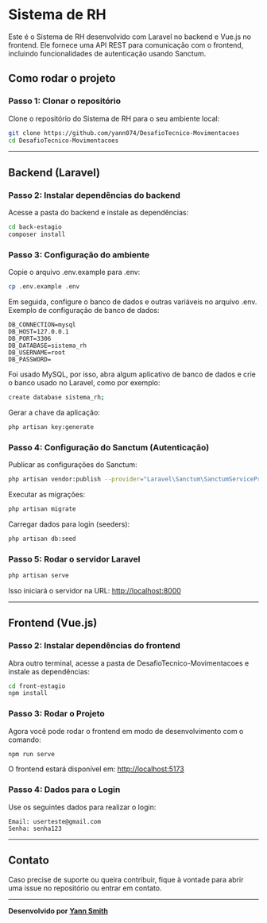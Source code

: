 # Sistema de RH

Este é o Sistema de RH desenvolvido com Laravel no backend e Vue.js no frontend. Ele fornece uma API REST para comunicação com o frontend, incluindo funcionalidades de autenticação usando Sanctum.

## Como rodar o projeto

### Passo 1: Clonar o repositório
Clone o repositório do Sistema de RH para o seu ambiente local:

```bash
git clone https://github.com/yann074/DesafioTecnico-Movimentacoes
cd DesafioTecnico-Movimentacoes
```

---

## Backend (Laravel)

### Passo 2: Instalar dependências do backend
Acesse a pasta do backend e instale as dependências:

```bash
cd back-estagio
composer install
```

### Passo 3: Configuração do ambiente
Copie o arquivo .env.example para .env:

```bash
cp .env.example .env
```

Em seguida, configure o banco de dados e outras variáveis no arquivo .env. Exemplo de configuração de banco de dados:

```plaintext
DB_CONNECTION=mysql
DB_HOST=127.0.0.1
DB_PORT=3306
DB_DATABASE=sistema_rh
DB_USERNAME=root
DB_PASSWORD=
```

Foi usado MySQL, por isso, abra algum aplicativo de banco de dados e crie o banco usado no Laravel, como por exemplo:

```bash
create database sistema_rh;
```

Gerar a chave da aplicação:

```bash
php artisan key:generate
```

### Passo 4: Configuração do Sanctum (Autenticação)
Publicar as configurações do Sanctum:

```bash
php artisan vendor:publish --provider="Laravel\Sanctum\SanctumServiceProvider"
```

Executar as migrações:

```bash
php artisan migrate
```

Carregar dados para login (seeders):

```bash
php artisan db:seed
```

### Passo 5: Rodar o servidor Laravel

```bash
php artisan serve
```

Isso iniciará o servidor na URL: [http://localhost:8000](http://localhost:8000)


---

## Frontend (Vue.js)

### Passo 2: Instalar dependências do frontend

Abra outro terminal, acesse a pasta de DesafioTecnico-Movimentacoes e instale as dependências:

```bash
cd front-estagio
npm install
```

### Passo 3: Rodar o Projeto
Agora você pode rodar o frontend em modo de desenvolvimento com o comando:

```bash
npm run serve
```

O frontend estará disponível em: [http://localhost:5173](http://localhost:5173)

### Passo 4: Dados para o Login
Use os seguintes dados para realizar o login:

```plaintext
Email: userteste@gmail.com
Senha: senha123
```

---

## Contato
Caso precise de suporte ou queira contribuir, fique à vontade para abrir uma issue no repositório ou entrar em contato.

---

**Desenvolvido por [Yann Smith](https://github.com/yann074)**

